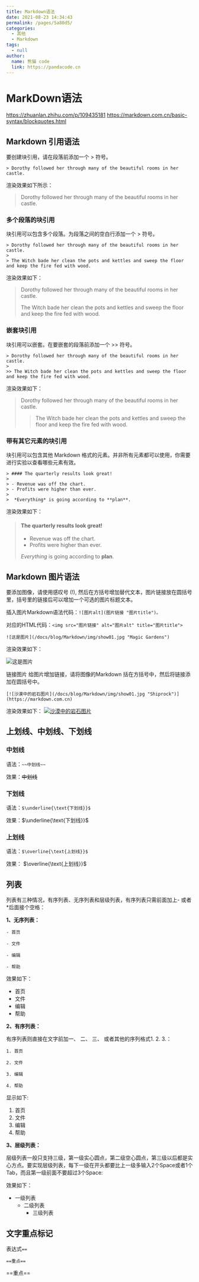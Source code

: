 ```yaml
---
title: Markdown语法
date: 2021-08-23 14:34:43
permalink: /pages/5a80d5/
categories: 
  - 其他
  - Markdown
tags: 
  - null
author: 
  name: 熊猫 code
  link: https://pandacode.cn
---
```

# MarkDown语法

https://zhuanlan.zhihu.com/p/109435181
https://markdown.com.cn/basic-syntax/blockquotes.html

## Markdown 引用语法

要创建块引用，请在段落前添加一个 > 符号。

```> Dorothy followed her through many of the beautiful rooms in her castle.```

渲染效果如下所示：

> Dorothy followed her through many of the beautiful rooms in her castle.

### 多个段落的块引用
块引用可以包含多个段落。为段落之间的空白行添加一个 > 符号。

```
> Dorothy followed her through many of the beautiful rooms in her castle.
>
> The Witch bade her clean the pots and kettles and sweep the floor and keep the fire fed with wood.
```
渲染效果如下：

> Dorothy followed her through many of the beautiful rooms in her castle.
> 
> The Witch bade her clean the pots and kettles and sweep the floor and keep the fire fed with wood.

### 嵌套块引用
块引用可以嵌套。在要嵌套的段落前添加一个 >> 符号。

```
> Dorothy followed her through many of the beautiful rooms in her castle.
>
>> The Witch bade her clean the pots and kettles and sweep the floor and keep the fire fed with wood.
```
渲染效果如下：

> Dorothy followed her through many of the beautiful rooms in her castle.
> 
>> The Witch bade her clean the pots and kettles and sweep the floor and keep the fire fed with wood.

### 带有其它元素的块引用
块引用可以包含其他 Markdown 格式的元素。并非所有元素都可以使用，你需要进行实验以查看哪些元素有效。
```
> #### The quarterly results look great!
>
> - Revenue was off the chart.
> - Profits were higher than ever.
>
>  *Everything* is going according to **plan**.
```

渲染效果如下：

> #### The quarterly results look great!
>
> - Revenue was off the chart.
> - Profits were higher than ever.
>
>  *Everything* is going according to **plan**.

## Markdown 图片语法

要添加图像，请使用感叹号 (!), 然后在方括号增加替代文本，图片链接放在圆括号里，括号里的链接后可以增加一个可选的图片标题文本。

插入图片Markdown语法代码：```![图片alt](图片链接 "图片title")。```

对应的HTML代码：```<img src="图片链接" alt="图片alt" title="图片title">```
```
![这是图片](/docs/blog/Markdown/img/show01.jpg "Magic Gardens")
```
渲染效果如下：

![这是图片](/docs/blog/Markdown/img/show01.jpg "Magic Gardens")

链接图片
给图片增加链接，请将图像的Markdown 括在方括号中，然后将链接添加在圆括号中。

```
[![沙漠中的岩石图片](/docs/blog/Markdown/img/show01.jpg "Shiprock")](https://markdown.com.cn)
```
渲染效果如下：
[![沙漠中的岩石图片](/docs/blog/Markdown/img/show01.jpg "Shiprock")](https://www.google.com)

## 上划线、中划线、下划线
### 中划线

语法：``~~中划线~~``

效果：~~中划线~~

### 下划线

语法：``$\underline{\text{下划线}}$``

效果：$\underline{\text{下划线}}$

### 上划线

语法：``$\overline{\text{上划线}}$``

效果：
$\overline{\text{上划线}}$

## 列表
列表有三种情况，有序列表、无序列表和层级列表，有序列表只需前面加上- 或者*后面接个空格：

**1、无序列表：**

```- 首页```<p>
```- 文件```<p>
```- 编辑```<p>
```- 帮助```<p>

效果如下：

- 首页
- 文件
- 编辑
- 帮助

**2、有序列表：**

有序列表则直接在文字前加一、 二、 三、 或者其他的序列格式1. 2. 3.：

```1. 首页```<p>
```2. 文件```<p>
```3. 编辑```<p>
```4. 帮助```<p>

显示如下:

1. 首页
2. 文件
3. 编辑
4. 帮助

**3、层级列表：**

层级列表一般只支持三级，第一级实心圆点，第二级空心圆点，第三级以后都是实心方点。要实现层级列表，每下一级在开头都要比上一级多输入2个Space或者1个Tab，而且第一级前面不要超过3个Space:

效果如下：

- 一级列表
  -   二级列表
      -   三级列表



## 文字重点标记

表达式`==`

`==重点==`

==重点==


